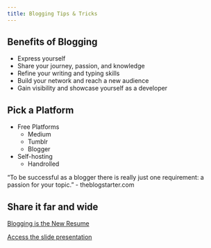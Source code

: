 ```yaml
---
title: Blogging Tips & Tricks
---
```


## Benefits of Blogging

- Express yourself
- Share your journey, passion, and knowledge
- Refine your writing and typing skills
- Build your network and reach a new audience
- Gain visibility and showcase yourself as a developer

## Pick a Platform

- Free Platforms
  - Medium
  - Tumblr
  - Blogger
- Self-hosting
  - Handrolled

“To be successful as a blogger there is really just one requirement: a passion for your topic.” - theblogstarter.com

## Share it far and wide

[Blogging is the New Resume](./assets/blogging-is-the-new-resume.pdf)

[Access the slide presentation](./assets/blogging.pdf)
